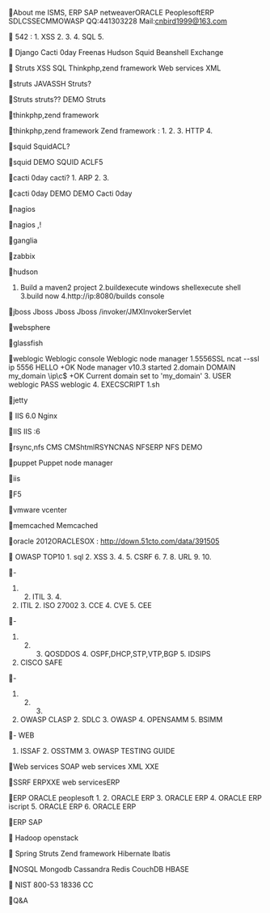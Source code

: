 

About me
  ISMS,  ERP SAP netweaverORACLE PeoplesoftERP   SDLCSSECMMOWASP   QQ:441303228 Mail:cnbird1999@163.com

    




  542 : 1. XSS 2.  3.  4. SQL 5. 


 Django  Cacti 0day  Freenas   Hudson  Squid   Beanshell  Exchange  


 Struts   XSS   SQL       Thinkphp,zend framework
   Web services  XML  

    

struts
JAVASSH Struts?

Struts
 struts??  DEMO Struts

thinkphp,zend framework
 

thinkphp,zend framework
 Zend framework 
 :   1.  2.  3. HTTP 4. 

squid
 SquidACL?

squid
 DEMO SQUID ACLF5

cacti 0day
 cacti? 1. ARP 2.  3. 

cacti 0day DEMO
 DEMO Cacti 0day

nagios

nagios
 ,!

ganglia

zabbix

hudson
1. Build a maven2 project 2.buildexecute windows shellexecute shell 3.build now 4.http://ip:8080/builds console

jboss
 Jboss  Jboss  Jboss /invoker/JMXInvokerServlet

websphere

glassfish

weblogic
 Weblogic console  Weblogic node manager 1.5556SSL ncat --ssl ip 5556 HELLO +OK Node manager v10.3 started 2.domain DOMAIN my_domain \\ip\c$ +OK Current domain set to 'my_domain' 3. USER weblogic PASS weblogic 4. EXECSCRIPT 1.sh

jetty


 IIS 6.0   Nginx

IIS 
 IIS :6

rsync,nfs
 CMS CMShtmlRSYNCNAS
 NFSERP NFS DEMO

puppet
 Puppet node manager

iis

F5
 

vmware vcenter

memcached
 Memcached

oracle
 2012ORACLESOX : http://down.51cto.com/data/391505


 OWASP TOP10 1. sql 2. XSS 3.  4.  5. CSRF 6.  7.  8. URL 9.  10. 

    


        

-
  1.  2. ITIL 3.  4. 
  1. ITIL 2. ISO 27002 3. CCE  4. CVE 5. CEE

-
  1.  2.  3. QOSDDOS 4. OSPF,DHCP,STP,VTP,BGP 5. IDSIPS
  1. CISCO SAFE

-
  1.  2.  3. 
  1. OWASP CLASP 2. SDLC 3. OWASP 4. OPENSAMM 5. BSIMM

-
   WEB  
  1. ISSAF 2. OSSTMM 3. OWASP TESTING GUIDE

    

Web services
 SOAP web services  XML XXE

SSRF
ERPXXE web servicesERP

ERP
 ORACLE peoplesoft 1.  2. ORACLE ERP 3. ORACLE ERP 4. ORACLE ERP iscript 5. ORACLE ERP  6. ORACLE ERP

ERP
 SAP


 Hadoop  openstack


 Spring  Struts  Zend framework  Hibernate  Ibatis

NOSQL
 Mongodb  Cassandra  Redis  CouchDB  HBASE


 NIST 800-53   18336 CC

Q&A

